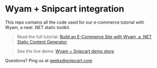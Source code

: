 # Wyam + Snipcart integration

This repo contains all the code used for our e-commerce tutorial with Wyam, a neat .NET static toolkit.

> Read the full tutorial: [Build an E-Commerce Site with Wyam, a .NET Static Content Generator](https://snipcart.com/blog/ecommerce-wyam-dot-net-static-site-generator)

> See the live demo: [Wyam + Snipcart demo store](http://wyam-snipcart.netlify.com/)

Questions? Ping us at geeks@snipcart.com

